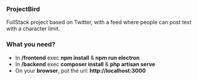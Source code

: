 ### ProjectBird
FullStack project based on Twitter, with a feed where people can post text with a character limit.

### What you need?
- In **/frontend** exec **npm install** & **npm run electron**
- In **/backend** exec **composer install** & **php artisan serve**
- On your **browser**, put the url: **http://localhost:3000**
